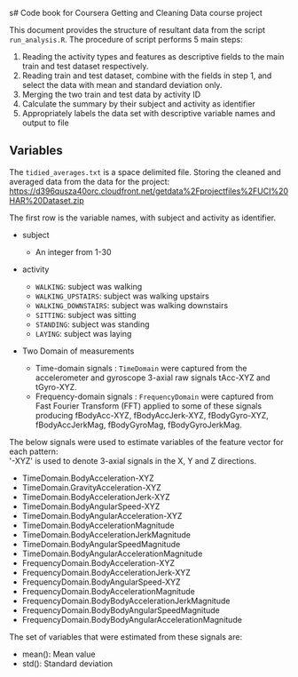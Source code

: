 s# Code book for Coursera Getting and Cleaning Data course project

This document provides the structure of resultant data from the script `run_analysis.R`. The procedure of script performs 5 main steps:
1. Reading  the activity types and features as descriptive fields to the main train and test dataset respectively.
2. Reading train and test dataset, combine with the fields in step 1, and select the data with mean and standard deviation only.
3. Merging the two train and test data by activity ID
4. Calculate the summary by their subject and activity as identifier
5. Appropriately labels the data set with descriptive variable names and output to file

## Variables
The `tidied_averages.txt` is a space delimited file. Storing the cleaned and averaged data from the data for the project: https://d396qusza40orc.cloudfront.net/getdata%2Fprojectfiles%2FUCI%20HAR%20Dataset.zip 

The first row is the variable names, with subject and activity as identifier.

  - subject
  	- An integer from 1-30
  
  - activity
	- `WALKING`: subject was walking
	- `WALKING_UPSTAIRS`: subject was walking upstairs
	- `WALKING_DOWNSTAIRS`: subject was walking downstairs
	- `SITTING`: subject was sitting
	- `STANDING`: subject was standing
	- `LAYING`: subject was laying
  - Two Domain of measurements
  	- Time-domain signals : `TimeDomain` were captured from the accelerometer and gyroscope 3-axial raw signals tAcc-XYZ and tGyro-XYZ.
	- Frequency-domain signals : `FrequencyDomain` were captured from Fast Fourier Transform (FFT) applied to some of these signals producing fBodyAcc-XYZ, fBodyAccJerk-XYZ, fBodyGyro-XYZ, fBodyAccJerkMag, fBodyGyroMag, fBodyGyroJerkMag.

The below signals were used to estimate variables of the feature vector for each pattern:  
'-XYZ' is used to denote 3-axial signals in the X, Y and Z directions.

- TimeDomain.BodyAcceleration-XYZ
- TimeDomain.GravityAcceleration-XYZ
- TimeDomain.BodyAccelerationJerk-XYZ
- TimeDomain.BodyAngularSpeed-XYZ
- TimeDomain.BodyAngularAcceleration-XYZ
- TimeDomain.BodyAccelerationMagnitude
- TimeDomain.BodyAccelerationJerkMagnitude
- TimeDomain.BodyAngularSpeedMagnitude
- TimeDomain.BodyAngularAccelerationMagnitude
- FrequencyDomain.BodyAcceleration-XYZ
- FrequencyDomain.BodyAccelerationJerk-XYZ
- FrequencyDomain.BodyAngularSpeed-XYZ
- FrequencyDomain.BodyAccelerationMagnitude
- FrequencyDomain.BodyBodyAccelerationJerkMagnitude
- FrequencyDomain.BodyBodyAngularSpeedMagnitude
- FrequencyDomain.BodyBodyAngularAccelerationMagnitude


The set of variables that were estimated from these signals are: 

- mean(): Mean value
- std(): Standard deviation


